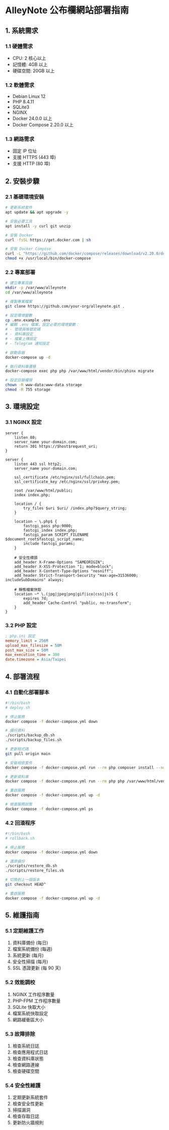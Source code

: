 # AlleyNote 公布欄網站部署指南

## 1. 系統需求

### 1.1 硬體需求
- CPU: 2 核心以上
- 記憶體: 4GB 以上
- 硬碟空間: 20GB 以上

### 1.2 軟體需求
- Debian Linux 12
- PHP 8.4.11
- SQLite3
- NGINX
- Docker 24.0.0 以上
- Docker Compose 2.20.0 以上

### 1.3 網路需求
- 固定 IP 位址
- 支援 HTTPS (443 埠)
- 支援 HTTP (80 埠)

## 2. 安裝步驟

### 2.1 基礎環境安裝
```bash
# 更新系統套件
apt update && apt upgrade -y

# 安裝必要工具
apt install -y curl git unzip

# 安裝 Docker
curl -fsSL https://get.docker.com | sh

# 安裝 Docker Compose
curl -L "https://github.com/docker/compose/releases/download/v2.20.0/docker-compose-$(uname -s)-$(uname -m)" -o /usr/local/bin/docker-compose
chmod +x /usr/local/bin/docker-compose
```

### 2.2 專案部署
```bash
# 建立專案目錄
mkdir -p /var/www/alleynote
cd /var/www/alleynote

# 複製專案檔案
git clone https://github.com/your-org/alleynote.git .

# 設定環境變數
cp .env.example .env
# 編輯 .env 檔案，設定必要的環境變數：
# - 管理員帳號密碼
# - 資料庫設定
# - 檔案上傳設定
# - Telegram 通知設定

# 啟動容器
docker-compose up -d

# 執行資料庫遷移
docker-compose exec php php /var/www/html/vendor/bin/phinx migrate

# 設定目錄權限
chown -R www-data:www-data storage
chmod -R 755 storage
```

## 3. 環境設定

### 3.1 NGINX 設定
```nginx
server {
    listen 80;
    server_name your-domain.com;
    return 301 https://$host$request_uri;
}

server {
    listen 443 ssl http2;
    server_name your-domain.com;

    ssl_certificate /etc/nginx/ssl/fullchain.pem;
    ssl_certificate_key /etc/nginx/ssl/privkey.pem;

    root /var/www/html/public;
    index index.php;

    location / {
        try_files $uri $uri/ /index.php?$query_string;
    }

    location ~ \.php$ {
        fastcgi_pass php:9000;
        fastcgi_index index.php;
        fastcgi_param SCRIPT_FILENAME $document_root$fastcgi_script_name;
        include fastcgi_params;
    }

    # 安全性標頭
    add_header X-Frame-Options "SAMEORIGIN";
    add_header X-XSS-Protection "1; mode=block";
    add_header X-Content-Type-Options "nosniff";
    add_header Strict-Transport-Security "max-age=31536000; includeSubDomains" always;

    # 靜態檔案快取
    location ~* \.(jpg|jpeg|png|gif|ico|css|js)$ {
        expires 7d;
        add_header Cache-Control "public, no-transform";
    }
}
```

### 3.2 PHP 設定
```ini
; php.ini 設定
memory_limit = 256M
upload_max_filesize = 50M
post_max_size = 50M
max_execution_time = 300
date.timezone = Asia/Taipei
```

## 4. 部署流程

### 4.1 自動化部署腳本
```bash
#!/bin/bash
# deploy.sh

# 停止服務
docker compose -f docker-compose.yml down

# 備份資料
./scripts/backup_db.sh
./scripts/backup_files.sh

# 更新程式碼
git pull origin main

# 安裝相依套件
docker compose -f docker-compose.yml run --rm php composer install --no-dev --optimize-autoloader

# 更新資料庫
docker compose -f docker-compose.yml run --rm php php /var/www/html/vendor/bin/phinx migrate

# 重啟服務
docker compose -f docker-compose.yml up -d

# 檢查服務狀態
docker compose -f docker-compose.yml ps
```

### 4.2 回滾程序
```bash
#!/bin/bash
# rollback.sh

# 停止服務
docker compose -f docker-compose.yml down

# 還原備份
./scripts/restore_db.sh
./scripts/restore_files.sh

# 切換到上一個版本
git checkout HEAD^

# 重啟服務
docker compose -f docker-compose.yml up -d
```

## 5. 維護指南

### 5.1 定期維護工作
1. 資料庫備份 (每日)
2. 檔案系統備份 (每週)
3. 系統更新 (每月)
4. 安全性掃描 (每月)
5. SSL 憑證更新 (每 90 天)

### 5.2 效能調校
1. NGINX 工作程序數量
2. PHP-FPM 工作程序數量
3. SQLite 快取大小
4. 檔案系統快取設定
5. 網路緩衝區大小

### 5.3 故障排除
1. 檢查系統日誌
2. 檢查應用程式日誌
3. 檢查資料庫狀態
4. 檢查網路連線
5. 檢查硬碟空間

### 5.4 安全性維護
1. 定期更新系統套件
2. 檢查安全性更新
3. 掃描漏洞
4. 檢查存取日誌
5. 更新防火牆規則
